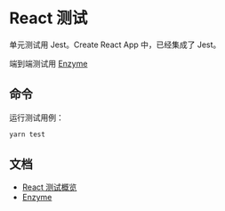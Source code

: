 # React 测试
单元测试用 Jest。Create React App 中，已经集成了 Jest。 

端到端测试用 [Enzyme](https://github.com/enzymejs/enzyme)

## 命令
运行测试用例：

```bash
yarn test
```

## 文档
* [React 测试概览](https://zh-hans.reactjs.org/docs/testing.html)
* [Enzyme](https://github.com/enzymejs/enzyme)